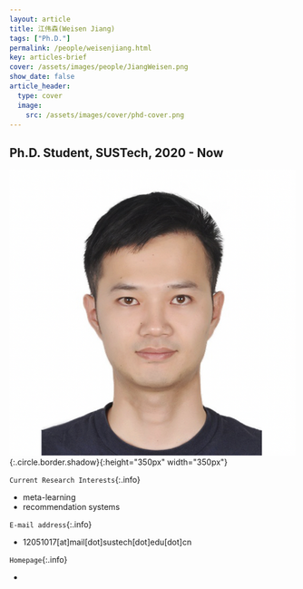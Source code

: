 ```yaml
---
layout: article
title: 江伟森(Weisen Jiang)
tags: ["Ph.D."]
permalink: /people/weisenjiang.html
key: articles-brief
cover: /assets/images/people/JiangWeisen.png
show_date: false
article_header:
  type: cover
  image:
    src: /assets/images/cover/phd-cover.png
---
```


<div class="article__content" markdown="1">

## Ph.D. Student, SUSTech, 2020 - Now

<!--more-->
![Image](/assets/images/people/JiangWeisen.png){:.circle.border.shadow}{:height="350px" width="350px"}

`Current Research Interests`{:.info}

- meta-learning
- recommendation systems

`E-mail address`{:.info}

- 12051017[at]mail[dot]sustech[dot]edu[dot]cn

`Homepage`{:.info}

<div class="author-links">
  <ul class="menu menu--nowrap menu--inline">
	  <li title="homepage">
	  <a class="button button--circle mail-button" itemprop="sameAs" href="https://median-lab.github.io/" target="_blank">
	    <i class="fa fa-home"></i>
	  </a>
  	  </li>
  </ul>
</div>
</div>

